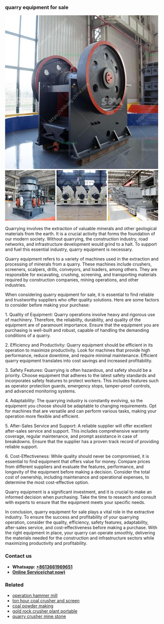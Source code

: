 <h3>quarry equipment for sale</h3><img src='1706754048.jpg' alt=''><p>Quarrying involves the extraction of valuable minerals and other geological materials from the earth. It is a crucial activity that forms the foundation of our modern society. Without quarrying, the construction industry, road networks, and infrastructure development would grind to a halt. To support and fuel this essential industry, quarry equipment is necessary.</p><p>Quarry equipment refers to a variety of machines used in the extraction and processing of minerals from a quarry. These machines include crushers, screeners, scalpers, drills, conveyors, and loaders, among others. They are responsible for excavating, crushing, screening, and transporting materials required by construction companies, mining operations, and other industries.</p><p>When considering quarry equipment for sale, it is essential to find reliable and trustworthy suppliers who offer quality solutions. Here are some factors to consider before making your purchase:</p><p>1. Quality of Equipment: Quarry operations involve heavy and rigorous use of machinery. Therefore, the reliability, durability, and quality of the equipment are of paramount importance. Ensure that the equipment you are purchasing is well-built and robust, capable of handling the demanding conditions of a quarry.</p><p>2. Efficiency and Productivity: Quarry equipment should be efficient in its operation to maximize productivity. Look for machines that provide high performance, reduce downtime, and require minimal maintenance. Efficient quarry equipment translates into cost savings and increased profitability.</p><p>3. Safety Features: Quarrying is often hazardous, and safety should be a priority. Choose equipment that adheres to the latest safety standards and incorporates safety features to protect workers. This includes features such as operator protection guards, emergency stops, tamper-proof controls, and advanced monitoring systems.</p><p>4. Adaptability: The quarrying industry is constantly evolving, so the equipment you choose should be adaptable to changing requirements. Opt for machines that are versatile and can perform various tasks, making your operation more flexible and efficient.</p><p>5. After-Sales Service and Support: A reliable supplier will offer excellent after-sales service and support. This includes comprehensive warranty coverage, regular maintenance, and prompt assistance in case of breakdowns. Ensure that the supplier has a proven track record of providing reliable support.</p><p>6. Cost-Effectiveness: While quality should never be compromised, it is essential to find equipment that offers value for money. Compare prices from different suppliers and evaluate the features, performance, and longevity of the equipment before making a decision. Consider the total cost of ownership, including maintenance and operational expenses, to determine the most cost-effective option.</p><p>Quarry equipment is a significant investment, and it is crucial to make an informed decision when purchasing. Take the time to research and consult with experts to ensure that the equipment meets your specific needs.</p><p>In conclusion, quarry equipment for sale plays a vital role in the extractive industry. To ensure the success and profitability of your quarrying operation, consider the quality, efficiency, safety features, adaptability, after-sales service, and cost-effectiveness before making a purchase. With the right equipment in place, your quarry can operate smoothly, delivering the materials needed for the construction and infrastructure sectors while maximizing productivity and profitability.</p><h3>Contact us</h3><ul><li><strong>Whatsapp:&nbsp;<a href="https://wa.me/8613661969651">+8613661969651</a></strong></li><li><a href="https://swt.shibang-china.com/?git&amp;zhl&amp;quarry equipment for sale"><strong>Online Service(chat now)</strong></a></li></ul><h3>Related</h3><ul><li><a href='operation hammer mill.md'>operation hammer mill</a></li><li><a href='ton hour coal crusher and screen.md'>ton hour coal crusher and screen</a></li><li><a href='coal powder making.md'>coal powder making</a></li><li><a href='gold rock crusher plant portable.md'>gold rock crusher plant portable</a></li><li><a href='quarry crusher mine stone.md'>quarry crusher mine stone</a></li></ul>